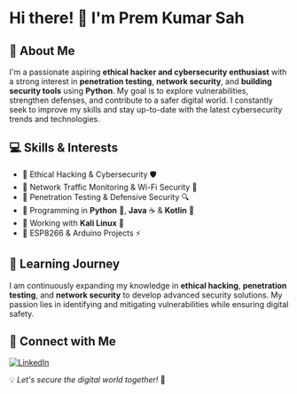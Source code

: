 # Hi there! 👋 I'm Prem Kumar Sah

## 🚀 About Me
I'm a passionate aspiring **ethical hacker and cybersecurity enthusiast** with a strong interest in **penetration testing**, **network security**, and **building security tools** using **Python**. My goal is to explore vulnerabilities, strengthen defenses, and contribute to a safer digital world. I constantly seek to improve my skills and stay up-to-date with the latest cybersecurity trends and technologies.

## 💻 Skills & Interests
- 🔹 Ethical Hacking & Cybersecurity 🛡️
- 🔹 Network Traffic Monitoring & Wi-Fi Security 📡
- 🔹 Penetration Testing & Defensive Security 🔍
- 🔹 Programming in **Python** 🐍, **Java** ☕ & **Kotlin** 💙
- 🔹 Working with **Kali Linux** 🐧
- 🔹 ESP8266 & Arduino Projects ⚡



## 🌱 Learning Journey
I am continuously expanding my knowledge in **ethical hacking**, **penetration testing**, and **network security** to develop advanced security solutions. My passion lies in identifying and mitigating vulnerabilities while ensuring digital safety.

## 📩 Connect with Me
[![LinkedIn](https://img.shields.io/badge/LinkedIn-0077B5?style=for-the-badge&logo=linkedin)](https://linkedin.com/in/premkrsah1111)

💡 *Let's secure the digital world together!* 🚀